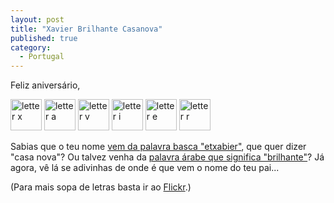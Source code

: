 ```yaml
---
layout: post
title: "Xavier Brilhante Casanova"
published: true
category:
  - Portugal
---
```

<p>Feliz aniversário,</p> <p>
<a href="http://static.flickr.com/27/45178141_53a4580e95.jpg?v=0"><img width="50" alt="letter x" src="http://static.flickr.com/27/45178141_53a4580e95.jpg?v=0" /></a>
<a href="http://static.flickr.com/30/46229577_ac67da6b8a.jpg?v=0"><img width="50" alt="letter a" src="http://static.flickr.com/30/46229577_ac67da6b8a.jpg?v=0" /></a>
<a href="http://static.flickr.com/26/46835903_3220809849.jpg?v=0"><img width="50" alt="letter v" src="http://static.flickr.com/26/46835903_3220809849.jpg?v=0" /></a>
<a href="http://static.flickr.com/33/43486511_21aeb23f84.jpg?v=0"><img width="50" alt="letter i" src="http://static.flickr.com/33/43486511_21aeb23f84.jpg?v=0" /></a>
<a href="http://static.flickr.com/28/43604149_ec331feaee.jpg?v=0"><img width="50" alt="letter e" src="http://static.flickr.com/28/43604149_ec331feaee.jpg?v=0" /></a>
<a href="http://static.flickr.com/3/5555097_aea9c1ba35.jpg?v=0"><img width="50" alt="letter r" src="http://static.flickr.com/3/5555097_aea9c1ba35.jpg?v=0" /></a>
</p>

<p>Sabias que o teu nome <a href="http://www.behindthename.com/php/view.php?name=xavier">vem da palavra basca &quot;etxabier&quot;</a>, que quer dizer &quot;casa nova&quot;? Ou talvez venha da <a href="http://mizian.com.ne.kr/englishwiz/library/names/etymology_of_first_names.htm#X">palavra árabe que significa &quot;brilhante&quot;</a>? Já agora, vê lá se adivinhas de onde é que vem o nome do teu pai...</p>

<p>(Para mais sopa de letras basta ir ao <a href="http://www.flickr.com/photos/tags/alphabet/clusters/">Flickr</a>.)</p>

